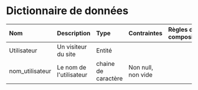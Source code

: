 # Dictionnaire de données

| Nom | Description | Type | Contraintes | Règles de composition/calcul |
|:--|:--|:--| :--|:--|
| Utilisateur | Un visiteur du site| Entité |||
| nom_utilisateur | Le nom de l'utilisateur | chaine de caractère |Non null, non vide|| 
